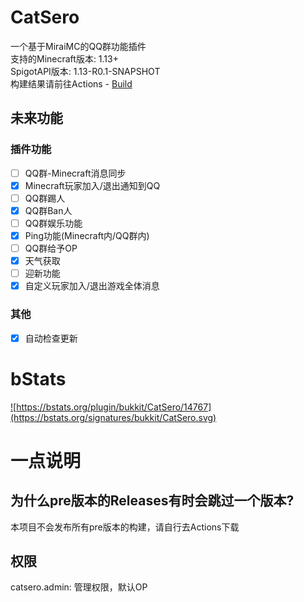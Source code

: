 # CatSero
一个基于MiraiMC的QQ群功能插件  
支持的Minecraft版本: 1.13+  
SpigotAPI版本: 1.13-R0.1-SNAPSHOT  
构建结果请前往Actions - [Build](https://github.com/XiaMoHuaHuo-CN/CatSero/actions/workflows/builder.yml)

## 未来功能

### 插件功能
- [ ] QQ群-Minecraft消息同步
- [x] Minecraft玩家加入/退出通知到QQ
- [ ] QQ群踢人
- [x] QQ群Ban人
- [ ] QQ群娱乐功能
- [x] Ping功能(Minecraft内/QQ群内)
- [ ] QQ群给予OP
- [x] 天气获取
- [ ] 迎新功能
- [x] 自定义玩家加入/退出游戏全体消息

### 其他
- [x] 自动检查更新

# bStats
<a href="https://bstats.org/plugin/bukkit/CatSero/14767">![https://bstats.org/plugin/bukkit/CatSero/14767](https://bstats.org/signatures/bukkit/CatSero.svg)</a>

# 一点说明

## 为什么pre版本的Releases有时会跳过一个版本?
本项目不会发布所有pre版本的构建，请自行去Actions下载

## 权限
catsero.admin: 管理权限，默认OP

